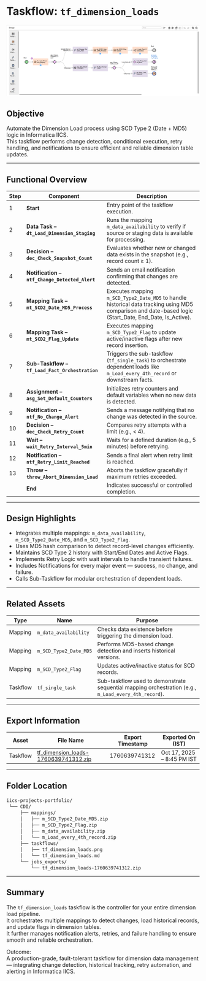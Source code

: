 # Taskflow: `tf_dimension_loads`

![Taskflow Screenshot](https://github.com/s-h-a-s-h-i-k-a-n-t/iics-projects-portfolio/blob/main/CDI/taskflows/tf_dimension_loads.png)

## Objective
Automate the Dimension Load process using SCD Type 2 (Date + MD5) logic in Informatica IICS.  
This taskflow performs change detection, conditional execution, retry handling, and notifications to ensure efficient and reliable dimension table updates.

---

## Functional Overview

| Step | Component | Description |
|------|------------|--------------|
| 1 | **Start** | Entry point of the taskflow execution. |
| 2 | **Data Task – `dt_Load_Dimension_Staging`** | Runs the mapping `m_data_availability` to verify if source or staging data is available for processing. |
| 3 | **Decision – `dec_Check_Snapshot_Count`** | Evaluates whether new or changed data exists in the snapshot (e.g., record count ≥ 1). |
| 4 | **Notification – `ntf_Change_Detected_Alert`** | Sends an email notification confirming that changes are detected. |
| 5 | **Mapping Task – `mt_SCD2_Date_MD5_Process`** | Executes mapping `m_SCD_Type2_Date_MD5` to handle historical data tracking using MD5 comparison and date-based logic (Start_Date, End_Date, Is_Active). |
| 6 | **Mapping Task – `mt_SCD2_Flag_Update`** | Executes mapping `m_SCD_Type2_Flag` to update active/inactive flags after new record insertion. |
| 7 | **Sub-Taskflow – `tf_Load_Fact_Orchestration`** | Triggers the sub-taskflow (`tf_single_task`) to orchestrate dependent loads like `m_Load_every_4th_record` or downstream facts. |
| 8 | **Assignment – `asg_Set_Default_Counters`** | Initializes retry counters and default variables when no new data is detected. |
| 9 | **Notification – `ntf_No_Change_Alert`** | Sends a message notifying that no change was detected in the source. |
| 10 | **Decision – `dec_Check_Retry_Count`** | Compares retry attempts with a limit (e.g., < 4). |
| 11 | **Wait – `wait_Retry_Interval_5min`** | Waits for a defined duration (e.g., 5 minutes) before retrying. |
| 12 | **Notification – `ntf_Retry_Limit_Reached`** | Sends a final alert when retry limit is reached. |
| 13 | **Throw – `throw_Abort_Dimension_Load`** | Aborts the taskflow gracefully if maximum retries exceeded. |
|   | **End** | Indicates successful or controlled completion. |

---

## Design Highlights

- Integrates multiple mappings: `m_data_availability`, `m_SCD_Type2_Date_MD5`, and `m_SCD_Type2_Flag`.
- Uses MD5 hash comparison to detect record-level changes efficiently.
- Maintains SCD Type 2 history with Start/End Dates and Active Flags.
- Implements Retry Logic with wait intervals to handle transient failures.
- Includes Notifications for every major event — success, no change, and failure.
- Calls Sub-Taskflow for modular orchestration of dependent loads.

---

## Related Assets

| Type | Name | Purpose |
|------|------|----------|
| Mapping | `m_data_availability` | Checks data existence before triggering the dimension load. |
| Mapping | `m_SCD_Type2_Date_MD5` | Performs MD5-based change detection and inserts historical versions. |
| Mapping | `m_SCD_Type2_Flag` | Updates active/inactive status for SCD records. |
| Taskflow | `tf_single_task` | Sub-taskflow used to demonstrate sequential mapping orchestration (e.g., `m_Load_every_4th_record`). |

---

## Export Information

| Asset | File Name | Export Timestamp | Exported On (IST) |
|--------|------------|------------------|------------------|
| Taskflow | [tf_dimension_loads-1760639741312.zip](https://github.com/s-h-a-s-h-i-k-a-n-t/iics-projects-portfolio/blob/main/CDI/jobs_exports/tf_dimension_loads-1760639741312.zip) | 1760639741312 | Oct 17, 2025 – 8:45 PM IST |

---

## Folder Location

```
iics-projects-portfolio/
 └── CDI/
     ├── mappings/
     │   ├── m_SCD_Type2_Date_MD5.zip
     │   ├── m_SCD_Type2_Flag.zip
     │   ├── m_data_availability.zip
     │   └── m_Load_every_4th_record.zip
     ├── taskflows/
     │   ├── tf_dimension_loads.png
     │   └── tf_dimension_loads.md
     └── jobs_exports/
         └── tf_dimension_loads-1760639741312.zip
```

---

## Summary

The `tf_dimension_loads` taskflow is the controller for your entire dimension load pipeline.  
It orchestrates multiple mappings to detect changes, load historical records, and update flags in dimension tables.  
It further manages notification alerts, retries, and failure handling to ensure smooth and reliable orchestration.

Outcome:  
A production-grade, fault-tolerant taskflow for dimension data management — integrating change detection, historical tracking, retry automation, and alerting in Informatica IICS.
